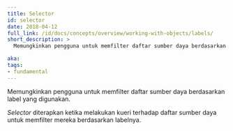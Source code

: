 ```yaml
---
title: Selector
id: selector
date: 2018-04-12
full_link: /id/docs/concepts/overview/working-with-objects/labels/
short_description: >
  Memungkinkan pengguna untuk memfilter daftar sumber daya berdasarkan label yang digunakan.

aka:
tags:
- fundamental
---
```

Memungkinkan pengguna untuk memfilter daftar sumber daya berdasarkan label yang digunakan.

<!--more--> 

_Selector_ diterapkan ketika melakukan kueri terhadap daftar sumber daya untuk memfilter mereka berdasarkan labelnya.
